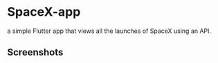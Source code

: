 # SpaceX-app

a simple Flutter app that views all the launches of SpaceX using an API.

## Screenshots
